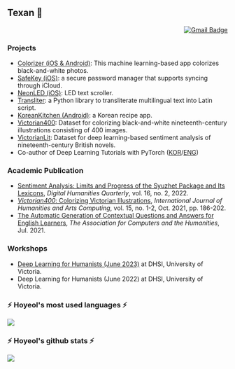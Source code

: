 ## Texan 🤠

<div align=right>
  
[![Gmail Badge](https://img.shields.io/badge/Gmail-d14836?style=plastic&logo=Gmail&logoColor=white&link=mailto:elibooklover@gmail.com)](mailto:elibooklover@gmail.com)
<!--
[![Hits](https://hits.seeyoufarm.com/api/count/incr/badge.svg?url=https%3A%2F%2Fgithub.com%2Felibooklover&count_bg=%2379C83D&title_bg=%23555555&icon=&icon_color=%23E7E7E7&title=hits&edge_flat=false)](https://hits.seeyoufarm.com)
-->
</div>

<!--
<div align=right>
[![CV2](https://i.imgur.com/I0DcDgb.png)](https://elibooklover.github.io/files/CV_HoyeolKim.pdf)
[![Gmail Badge](https://img.shields.io/badge/Gmail-d14836?style=plastic&logo=Gmail&logoColor=white&link=mailto:elibooklover@gmail.com)](mailto:elibooklover@gmail.com)
[![Hits](https://hits.seeyoufarm.com/api/count/incr/badge.svg?url=https%3A%2F%2Fgithub.com%2Felibooklover&count_bg=%2379C83D&title_bg=%23555555&icon=&icon_color=%23E7E7E7&title=hits&edge_flat=false)](https://hits.seeyoufarm.com)
</div>
-->

### Projects
- <a href="https://elibooklover.github.io/Colorizer/" target="_blank">Colorizer (iOS & Android)</a>: This machine learning-based app colorizes black-and-white photos.
- <a href="https://apps.apple.com/us/app/safekey-password-manager/id6475980444" target="_blank">SafeKey (iOS)</a>: a secure password manager that supports syncing through iCloud.
- <a href="https://apps.apple.com/us/app/neonled-led-banner/id6474363843" target="_blank">NeonLED (iOS)</a>: LED text scroller.
- <a href="https://github.com/elibooklover/Translit" target="_blank">Transliter</a>: a Python library to transliterate multilingual text into Latin script.
- <a href="https://github.com/elibooklover/Kotlin-Projects" target="_blank">KoreanKitchen (Android)</a>: a Korean recipe app.
- <a href="https://elibooklover.github.io/Victorian400/" target="_blank">Victorian400</a>: Dataset for colorizing black-and-white nineteenth-century illustrations consisting of 400 images.
- <a href="https://elibooklover.github.io/VictorianLit/" target="_blank">VictorianLit</a>: Dataset for deep learning-based sentiment analysis of nineteenth-century British novels.
- Co-author of Deep Learning Tutorials with PyTorch (<a href="https://pseudo-lab.github.io/Tutorial-Book/index.html" target="_blank">KOR</a>/<a href="https://pseudo-lab.github.io/Tutorial-Book-en/index.html" target="_blank">ENG</a>)

### Academic Publication

- <a href="http://www.digitalhumanities.org/dhq/vol/16/2/000612/000612.html" target="_blank">Sentiment Analysis: Limits and Progress of the Syuzhet Package and Its Lexicons</a>, *Digital Humanities Quarterly*, vol. 16, no. 2, 2022.
- <a href="https://www.euppublishing.com/doi/full/10.3366/ijhac.2021.0269" target="_blank">*Victorian400*: Colorizing Victorian Illustrations</a>, *International Journal of Humanities and Arts Computing*, vol. 15, no. 1-2, Oct. 2021, pp. 186-202.
- <a href="https://hcommons.org/deposits/objects/hc:40638/datastreams/CONTENT/content" target="_blank">The Automatic Generation of Contextual Questions and Answers for English Learners</a>, *The Association for Computers and the Humanities*, Jul. 2021.

### Workshops

- <a href="https://github.com/elibooklover/Deep-Learning-for-Humanists-2023" target="_blank">Deep Learning for Humanists (June 2023)</a> at DHSI, University of Victoria.
- Deep Learning for Humanists (June 2022) at DHSI, University of Victoria.

<h3 align="left">⚡️ Hoyeol's most used languages ⚡️</h3>
<p align="left">
  <a href="https://github.com/elibooklover">
    <img align="center" src="https://github-readme-stats.vercel.app/api/top-langs/?username=elibooklover&layout=compact&show_icons=true&show_owner=true&hide_title=true&theme=holi&hide=SCSS,html,css,Jupyter%20Notebook,ruby,makefile,c" />
  </a>
</p>
<h3 align="left">⚡️ Hoyeol's github stats ⚡️</h3>
<p align="left">
  <a href="https://github.com/elibooklover">
    <img align="center" src="https://github-readme-stats.vercel.app/api?username=elibooklover&hide=''&hide_title=false&show_icons=true&include_all_commits=false&theme=holi" />
  </a>
</p>
<!--
![Hoyeol's github stats](https://github-readme-stats.vercel.app/api?username=elibooklover&count_private=true&theme=radical)
-->
<!--
![Hoyeol's most used languages](https://github-readme-stats.vercel.app/api/top-langs/?username=elibooklover&langs_count=3)
-->

<!--
**elibooklover/elibooklover** is a ✨ _special_ ✨ repository because its `README.md` (this file) appears on your GitHub profile.

Here are some ideas to get you started:

- 🔭 I’m currently working on ...
- 🌱 I’m currently learning ...
- 👯 I’m looking to collaborate on ...
- 🤔 I’m looking for help with ...
- 💬 Ask me about ...
- 📫 How to reach me: ...
- 😄 Pronouns: ...
- ⚡ Fun fact: ...
-->
